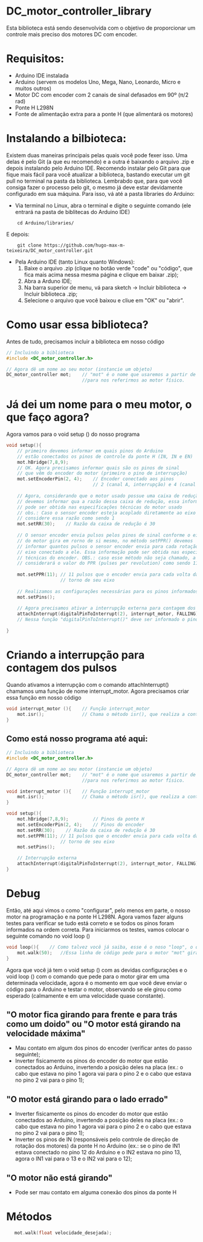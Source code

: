 # DC_motor_controller_library

Esta biblioteca está sendo desenvolvida com o objetivo de proporcionar
um controle mais preciso dos motores DC com encoder. 


# Requisitos:
  - Arduino IDE instalada
  - Arduino (servem os modelos Uno, Mega, Nano, Leonardo, Micro e muitos outros)
  - Motor DC com encoder com 2 canais de sinal defasados em 90º (π/2 rad)
  - Ponte H L298N
  - Fonte de alimentação extra para a ponte H (que alimentará os motores)
  
# Instalando a bilbioteca:
Existem duas maneiras principais pelas quais você pode fexer isso. Uma delas é pelo Git (a que eu recomendo) e a outra é baixando o arquivo .zip e depois instalando pelo Arduino IDE. 
Recomendo instalar pelo Git para que fique mais fácil para você atualizar a biblioteca, bastando executar um git pull no terminal na pasta da biblioteca. Lembrabdo que, para que você consiga fazer o processo pelo git, o mesmo já deve estar devidamente configurado em sua máquina. Para isso, vá até a pasta libraries do Arduino:

- Via terminal no Linux, abra o terminal e digite o seguinte comando (ele entrará na pasta de biblitecas do Arduino IDE)
```console
	cd Arduino/libraries/
```
E depois:

```console
	git clone https://github.com/hugo-max-m-teixeira/DC_motor_controller.git
```

- Pela Arduino IDE (tanto Linux quanto Windows):
	1. Baixe o arquivo .zip (clique no botão verde "code" ou "código", que fica mais acima nessa mesma página e clique em baixar .zip);
	2. Abra a Arduno IDE;
	3. Na barra superior de menu, vá para sketch -> Incluir biblioteca -> Incluir biblioteca .zip;
	4. Selecione o arquivo que você baixou e cliue em "OK" ou "abrir".

# Como usar essa biblioteca?

Antes de tudo, precisamos incluir a biblioteca em nosso código

```cpp
// Incluindo a biblioteca
#include <DC_motor_controller.h>

// Agora dê um nome ao seu motor (instancie um objeto)
DC_motor_controller mot; 	// "mot" é o nome que usaremos a partir de agora
							//para nos referirmos ao motor físico.
```
# Já dei um nome para o meu motor, o que faço agora?
 Agora vamos para o void setup () do nosso programa 
```cpp
void setup(){
    // primeiro devemos informar em quais pinos do Arduino
    // estão conectados os pinos de controle da ponte H (IN, IN e EN)
    mot.hBridge(7,8,9); 
    // OK. Agora precisamos informar quais são os pinos de sinal
    // que vêm do encoder do motor (primeiro o pino de interrupção)
    mot.setEncoderPin(2, 4); 	// Encoder conectado aos pinos
                                // 2 (canal A, interrupção) e 4 (canal B)
    
    // Agora, considerando que o motor usado possue uma caixa de redução,
    // devemos informar qua a razão dessa caixa de redução, essa informação
    // pode ser obtida nas especificações técnicas do motor usado 
    // obs.: Caso o sensor encoder esteja acoplado diretamente ao eixo da roda,
    // considere essa razão como sendo 1
    mot.setRR(30);    // Razão da caixa de redução é 30
    
    // O sensor encoder envia pulsos pelos pinos de sinal conforme o eixo
    // do motor gira em rorno de si mesmo, no método setPPR() devemos
    // informar quantos pulsos o sensor encoder envia para cada rotação do
    // eixo conectado a ele. Essa informação pode ser obtida nas especificações
    // técnicas do encoder. OBS.: caso esse método não seja chamado, a biblioteca
    // considerará o valor do PPR (pulses per revolution) como sendo 11
    
    mot.setPPR(11); // 11 pulsos que o encoder envia para cada volta dada em
                    // torno de seu eixo
    
    // Realizamos as configurações necessárias para os pinos informados
    mot.setPins();
    
    // Agora precisamos ativar a interrupção externa para contagem dos pulsos
    attachInterrupt(digitalPinToInterrupt(2), interrupt_motor, FALLING);
    // Nessa função "digitalPinToInterrupt()" deve ser informado o pino do canal A do encoder
    
}

```

# Criando a interrupção para contagem dos pulsos
Quando ativamos a interrupção com o comando attachInterrupt() chamamos uma função de nome interrupt_motor. Agora precisamos criar essa função em nosso código

```cpp
void interrupt_motor (){    // Função interrupt_motor
    mot.isr();              // Chama o método isr(), que realiza a contagem do pulso
}
```

## Como está nosso programa até aqui:

```cpp
// Incluindo a biblioteca
#include <DC_motor_controller.h>

// Agora dê um nome ao seu motor (instancie um objeto)
DC_motor_controller mot; 	// "mot" é o nome que usaremos a partir de agora
							//para nos referirmos ao motor físico.

void interrupt_motor (){    // Função interrupt_motor
    mot.isr();              // Chama o método isr(), que realiza a contagem do pulso
}

void setup(){
    mot.hBridge(7,8,9);         // Pinos da ponte H
    mot.setEncoderPin(2, 4); 	// Pinos do encoder
    mot.setRR(30);    // Razão da caixa de redução é 30
    mot.setPPR(11); // 11 pulsos que o encoder envia para cada volta dada em
                    // torno de seu eixo
    mot.setPins();

    // Interrupção externa
    attachInterrupt(digitalPinToInterrupt(2), interrupt_motor, FALLING);
}

```

# Debug 
Então, até aqui vimos o como "configurar", pelo menos em parte, o nosso motor na programação e na ponte H L298N. Agora vamos fazer alguns testes para verificar se tudo está correto e se todos os pinos foram informados na ordem correta.
Para iniciarmos os testes, vamos colocar o seguinte comando no void loop ()

```cpp
void loop(){	// Como talvez você já saiba, esse é o noso "loop", o que o nosso programa ficará "fazendo"
	mot.walk(50);	//Essa linha de código pede para o motor "mot" girar na velocidade de 50 RPM
}
```
Agora que você já tem o void setup () com as devidas configurações e o void loop () com o comando que pede para o motor girar em uma determinada velocidade, agora é o momento em que você deve enviar o código para o Arduino e testar o motor, observando se ele girou como esperado (calmamente e em uma velocidade quase constante).

## "O motor fica girando para frente e para trás como um doido" ou "O motor está girando na velocidade máxima"
- Mau contato em algum dos pinos do encoder (verificar antes do passo seguinte);
- Inverter fisicamente os pinos do encoder do motor que estão conectados ao Arduino, invertendo a posição deles na placa (ex.: o cabo que estava no pino 1 agora vai para o pino 2 e o cabo que estava no pino 2 vai para o pino 1);
## "O motor está girando para o lado errado"
- Inverter fisicamente os pinos do encoder do motor que estão conectados ao Arduino, invertendo a posição deles na placa (ex.: o cabo que estava no pino 1 agora vai para o pino 2 e o cabo que estava no pino 2 vai para o pino 1);
- Inverter os pinos de IN (responsáveis pelo controle de direção de rotação dos motores) da ponte H no Arduino (ex.: se o pino de IN1 estava conectado no pino 12 do Arduino e o IN2 estava no pino 13, agora o IN1 vai para o 13 e o IN2 vai para o 12);

## "O motor não está girando"
- Pode ser mau contato em alguma conexão dos pinos da ponte H


# Métodos
 ```cpp
	mot.walk(float velocidade_desejada);
 
 ```


